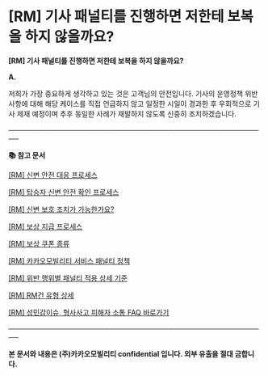# [RM] 기사 패널티를 진행하면 저한테 보복을 하지 않을까요?

**[RM] 기사 패널티를 진행하면 저한테 보복을 하지 않을까요?**

**A.**

저희가 가장 중요하게 생각하고 있는 것은 고객님의 안전입니다. 기사의 운영정책 위반 사항에 대해 해당 케이스를 직접 언급하지 않고 일정한 시일이 경과한 후 우회적으로 기사 제재 예정이며 추후 동일한 사례가 재발하지 않도록 신중히 조치하겠습니다.

**────────────────────────────────────────────────────**

**📚 참고 문서**

[[RM] 신변 안전 대응 프로세스](https://kakaomobilitysupport.zendesk.com/hc/ko/articles/40477112925465)

[[RM] 탑승자 신변 안전 확인 프로세스](https://kakaomobilitysupport.zendesk.com/hc/ko/articles/40660884395673)

[[RM] 신변 보호 조치가 가능한가요?](https://kakaomobilitysupport.zendesk.com/hc/ko/articles/40484124614809)

[[RM] 보상 지급 프로세스](https://kakaomobilitysupport.zendesk.com/hc/ko/articles/40816893096473)

[[RM] 보상 쿠폰 종류](https://kakaomobilitysupport.zendesk.com/hc/ko/articles/40814873346969)

[[RM] 카카오모빌리티 서비스 패널티 정책](https://kakaomobilitysupport.zendesk.com/hc/ko/articles/39999418590105)

[[RM] 위반 행위별 패널티 적용 상세 기준](https://kakaomobilitysupport.zendesk.com/hc/ko/articles/40001886598553)

[[RM] RM건 유형 상세](https://kakaomobilitysupport.zendesk.com/hc/ko/articles/40002148279065)

[[RM] 성민감이슈, 형사사고 피해자 소통 FAQ 바로가기](https://kakaomobilitysupport.zendesk.com/hc/ko/sections/39995774557721--RM-%EC%84%B1%EB%AF%BC%EA%B0%90%EC%9D%B4%EC%8A%88-%ED%98%95%EC%82%AC%EC%82%AC%EA%B3%A0-%ED%94%BC%ED%95%B4%EC%9E%90-%EC%86%8C%ED%86%B5-FAQ)

**────────────────────────────────────────────────────**

**본 문서와 내용은 (주)카카오모빌리티 confidential 입니다. 외부 유출을 절대 금합니다.**